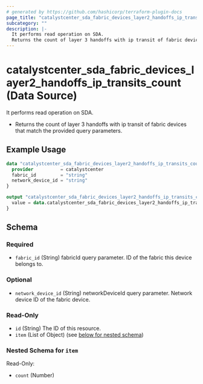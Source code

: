 ```yaml
---
# generated by https://github.com/hashicorp/terraform-plugin-docs
page_title: "catalystcenter_sda_fabric_devices_layer2_handoffs_ip_transits_count Data Source - terraform-provider-catalystcenter"
subcategory: ""
description: |-
  It performs read operation on SDA.
  Returns the count of layer 3 handoffs with ip transit of fabric devices that match the provided query parameters.
---
```


# catalystcenter_sda_fabric_devices_layer2_handoffs_ip_transits_count (Data Source)

It performs read operation on SDA.

- Returns the count of layer 3 handoffs with ip transit of fabric devices that match the provided query parameters.

## Example Usage

```terraform
data "catalystcenter_sda_fabric_devices_layer2_handoffs_ip_transits_count" "example" {
  provider          = catalystcenter
  fabric_id         = "string"
  network_device_id = "string"
}

output "catalystcenter_sda_fabric_devices_layer2_handoffs_ip_transits_count_example" {
  value = data.catalystcenter_sda_fabric_devices_layer2_handoffs_ip_transits_count.example.item
}
```

<!-- schema generated by tfplugindocs -->
## Schema

### Required

- `fabric_id` (String) fabricId query parameter. ID of the fabric this device belongs to.

### Optional

- `network_device_id` (String) networkDeviceId query parameter. Network device ID of the fabric device.

### Read-Only

- `id` (String) The ID of this resource.
- `item` (List of Object) (see [below for nested schema](#nestedatt--item))

<a id="nestedatt--item"></a>
### Nested Schema for `item`

Read-Only:

- `count` (Number)
